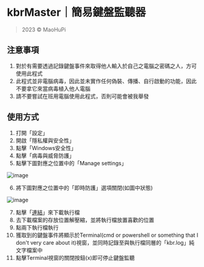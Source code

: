 # kbrMaster｜簡易鍵盤監聽器

> 2023 © MaoHuPi

## 注意事項

1. 對於有需要透過記錄鍵盤事件來取得他人輸入於自己之電腦之密碼之人，方可使用此程式
2. 此程式並非電腦病毒，因此並未實作任何偽裝、傳播、自行啟動的功能，因此不要拿它來當病毒植入他人電腦
3. 請不要嘗試在班用電腦使用此程式，否則可能會被我舉發

## 使用方式

1. 打開「設定」
2. 開啟「隱私權與安全性」
3. 點擊「Windows安全性」
4. 點擊「病毒與威脅防護」
5. 點擊下圖對應之位置中的「Manage settings」

  ![image](https://user-images.githubusercontent.com/60348735/218481638-e77253ed-3af3-4447-9566-baebd6225ad3.png)
  
6. 將下圖對應之位置中的「即時防護」選項關閉(如圖中狀態)

  ![image](https://user-images.githubusercontent.com/60348735/218481826-a8944cae-5799-4a40-a295-bb0e7417b816.png)
  
7. 點擊「[連結](https://github.com/MaoHuPi/kbrMaster/blob/main/kbrMaster.exe?raw=true)」來下載執行檔
8. 去下載檔案的存放位置解壓縮，並將執行檔放置喜歡的位置
9. 點兩下執行檔執行
10. 獲取到的鍵盤事件將顯示於Terminal(cmd or powershell or something that I don't very care about it)視窗，並同時記錄至與執行檔同層的「kbr.log」純文字檔案中
11. 點擊Terminal視窗的關閉按鈕(x)即可停止鍵盤監聽
